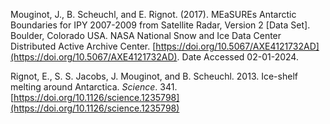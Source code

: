 Mouginot, J., B. Scheuchl, and E. Rignot. (2017). MEaSUREs Antarctic Boundaries for IPY 2007-2009 from Satellite Radar,
Version 2 [Data Set]. Boulder, Colorado USA. NASA National Snow and Ice Data Center Distributed Active Archive Center. [https://doi.org/10.5067/AXE4121732AD](https://doi.org/10.5067/AXE4121732AD). Date Accessed 02-01-2024.

Rignot, E., S. S. Jacobs, J. Mouginot, and B. Scheuchl. 2013. Ice-shelf melting around Antarctica. *Science*. 341. [https://doi.org/10.1126/science.1235798](https://doi.org/10.1126/science.1235798)

